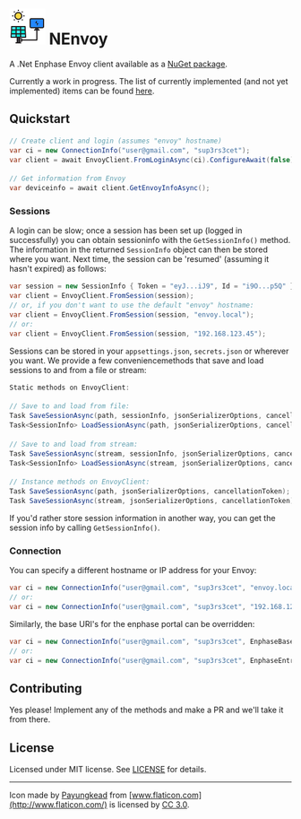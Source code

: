 # ![Logo](logo.png) NEnvoy

A .Net Enphase Envoy client available as a [NuGet package](https://www.nuget.org/packages/NEnvoy).

Currently a work in progress. The list of currently implemented (and not yet implemented) items can be found [here](TODO.md).

## Quickstart

```c#
// Create client and login (assumes "envoy" hostname)
var ci = new ConnectionInfo("user@gmail.com", "sup3rs3cet");
var client = await EnvoyClient.FromLoginAsync(ci).ConfigureAwait(false);

// Get information from Envoy
var deviceinfo = await client.GetEnvoyInfoAsync();
```

### Sessions

A login can be slow; once a session has been set up (logged in successfully) you can obtain sessioninfo with the `GetSessionInfo()` method. The information in the returned `SessionInfo` object can then be stored where you want. Next time, the session can be 'resumed' (assuming it hasn't expired) as follows:

```c#
var session = new SessionInfo { Token = "eyJ...iJ9", Id = "i9O...p5Q" };
var client = EnvoyClient.FromSession(session);
// or, if you don't want to use the default "envoy" hostname:
var client = EnvoyClient.FromSession(session, "envoy.local");
// or:
var client = EnvoyClient.FromSession(session, "192.168.123.45");
```

Sessions can be stored in your `appsettings.json`, `secrets.json` or wherever you want. We provide a few conveniencemethods that save and load sessions to and from a file or stream:

```c#
Static methods on EnvoyClient:

// Save to and load from file:
Task SaveSessionAsync(path, sessionInfo, jsonSerializerOptions, cancellationToken);
Task<SessionInfo> LoadSessionAsync(path, jsonSerializerOptions, cancellationToken);

// Save to and load from stream:
Task SaveSessionAsync(stream, sessionInfo, jsonSerializerOptions, cancellationToken);
Task<SessionInfo> LoadSessionAsync(stream, jsonSerializerOptions, cancellationToken);

// Instance methods on EnvoyClient:
Task SaveSessionAsync(path, jsonSerializerOptions, cancellationToken);
Task SaveSessionAsync(stream, jsonSerializerOptions, cancellationToken);
```

If you'd rather store session information in another way, you can get the session info by calling `GetSessionInfo()`.

### Connection

You can specify a different hostname or IP address for your Envoy:

```c#
var ci = new ConnectionInfo("user@gmail.com", "sup3rs3cet", "envoy.local");
// or:
var ci = new ConnectionInfo("user@gmail.com", "sup3rs3cet", "192.168.123.45");
```

Similarly, the base URI's for the enphase portal can be overridden:

```c#
var ci = new ConnectionInfo("user@gmail.com", "sup3rs3cet", EnphaseBaseUri: "https://enlighten-new.enphaseenergy.com");
// or:
var ci = new ConnectionInfo("user@gmail.com", "sup3rs3cet", EnphaseEntrezBaseUri: "https://entrez-new.enphaseenergy.com");
```

## Contributing

Yes please! Implement any of the methods and make a PR and we'll take it from there.

## License

Licensed under MIT license. See [LICENSE](LICENSE) for details.

---

Icon made by [Payungkead](https://www.flaticon.com/authors/payungkead) from [www.flaticon.com](http://www.flaticon.com/) is licensed by [CC 3.0](http://creativecommons.org/licenses/by/3.0/).